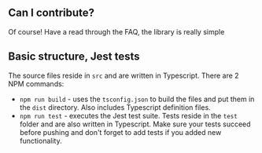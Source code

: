 ## Can I contribute?

Of course! Have a read through the FAQ, the library is really simple

## Basic structure, Jest tests

The source files reside in `src` and are written in Typescript. There are 2 NPM commands: 
* `npm run build`  - uses the `tsconfig.json` to build the files and put them in the `dist` directory. Also includes Typescript definition files.
* `npm run test` - executes the Jest test suite. Tests reside in the `test` folder and are also written in Typescript. Make sure your tests succeed before pushing and don't forget to add tests if you added new functionality.
